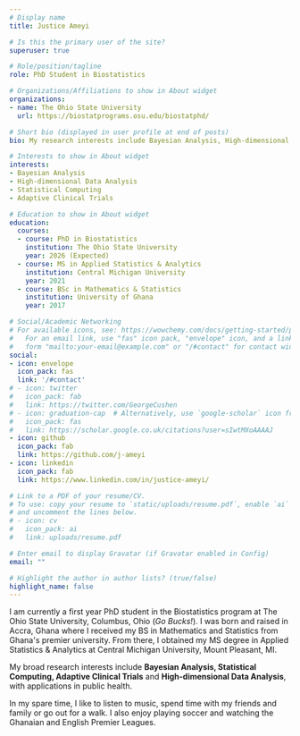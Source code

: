```yaml
---
# Display name
title: Justice Ameyi

# Is this the primary user of the site?
superuser: true

# Role/position/tagline
role: PhD Student in Biostatistics

# Organizations/Affiliations to show in About widget
organizations:
- name: The Ohio State University
  url: https://biostatprograms.osu.edu/biostatphd/

# Short bio (displayed in user profile at end of posts)
bio: My research interests include Bayesian Analysis, High-dimensional Data Analysis, Statistical Computing and Adaptive Clinical Trials

# Interests to show in About widget
interests:
- Bayesian Analysis
- High-dimensional Data Analysis
- Statistical Computing
- Adaptive Clinical Trials

# Education to show in About widget
education:
  courses:
  - course: PhD in Biostatistics
    institution: The Ohio State University
    year: 2026 (Expected)
  - course: MS in Applied Statistics & Analytics
    institution: Central Michigan University
    year: 2021
  - course: BSc in Mathematics & Statistics
    institution: University of Ghana
    year: 2017

# Social/Academic Networking
# For available icons, see: https://wowchemy.com/docs/getting-started/page-builder/#icons
#   For an email link, use "fas" icon pack, "envelope" icon, and a link in the
#   form "mailto:your-email@example.com" or "/#contact" for contact widget.
social:
- icon: envelope
  icon_pack: fas
  link: '/#contact'
# - icon: twitter
#   icon_pack: fab
#   link: https://twitter.com/GeorgeCushen
# - icon: graduation-cap  # Alternatively, use `google-scholar` icon from `ai` icon pack
#   icon_pack: fas
#   link: https://scholar.google.co.uk/citations?user=sIwtMXoAAAAJ
- icon: github
  icon_pack: fab
  link: https://github.com/j-ameyi
- icon: linkedin
  icon_pack: fab
  link: https://www.linkedin.com/in/justice-ameyi/

# Link to a PDF of your resume/CV.
# To use: copy your resume to `static/uploads/resume.pdf`, enable `ai` icons in `params.toml`, 
# and uncomment the lines below.
# - icon: cv
#   icon_pack: ai
#   link: uploads/resume.pdf

# Enter email to display Gravatar (if Gravatar enabled in Config)
email: ""

# Highlight the author in author lists? (true/false)
highlight_name: false
---
```


I am currently a first year PhD student in the Biostatistics program at The Ohio State University, Columbus, Ohio (*Go Bucks!*). I was born and raised in Accra, Ghana where I received my BS in Mathematics and Statistics from Ghana's premier university. From there, I obtained my MS degree in Applied Statistics & Analytics at Central Michigan University, Mount Pleasant, MI.  

My broad research interests include **Bayesian Analysis, Statistical Computing, Adaptive Clinical Trials** and **High-dimensional Data Analysis**, with applications in public health.

In my spare time, I like to listen to music, spend time with my friends and family or go out for a walk. I also enjoy playing soccer and watching the Ghanaian and English Premier Leagues. 

<!-- {{< icon name="download" pack="fas" >}} Download my {{< staticref "uploads/demo_resume.pdf" "newtab" >}}resumé{{< /staticref >}}. -->
